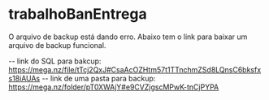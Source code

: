 # trabalhoBanEntrega
O arquivo de backup está dando erro.
Abaixo tem o link para baixar um arquivo de backup funcional.

-- link do SQL para bakcup: https://mega.nz/file/tTcj2QxJ#CsaAcOZHtm57t1TTnchmZSd8LQnsC6bksfxs18iAUAs
-- link de uma pasta para backup: https://mega.nz/folder/pT0XWAjY#e9CVZjgscMPwK-tnCjPYPA
